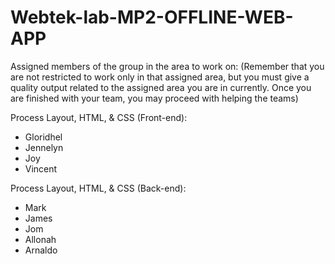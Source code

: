 # Webtek-lab-MP2-OFFLINE-WEB-APP

Assigned members of the group in the area to work on: 
(Remember that you are not restricted to work only in 
that assigned area, but you must give a quality output
related to the assigned area you are in currently.
Once you are finished with your team, you may proceed 
with helping the teams)

Process Layout, HTML, & CSS (Front-end):
- Gloridhel
- Jennelyn
- Joy
- Vincent

Process Layout, HTML, & CSS (Back-end):
- Mark
- James
- Jom
- Allonah
- Arnaldo
